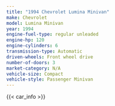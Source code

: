 ```yaml
---
title: "1994 Chevrolet Lumina Minivan"
make: Chevrolet
model: Lumina Minivan
year: 1994
engine-fuel-type: regular unleaded
engine-hp: 120
engine-cylinders: 6
transmission-type: Automatic
driven-wheels: Front wheel drive
number-of-doors: 3
market-category: N/A
vehicle-size: Compact
vehicle-style: Passenger Minivan
---
```


{{< car_info >}}
